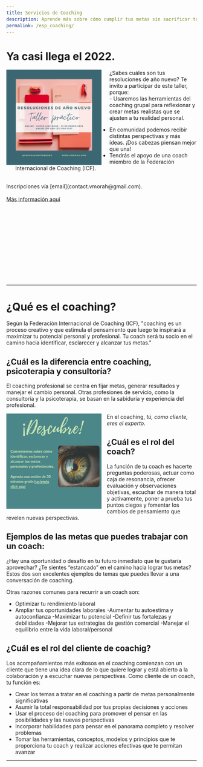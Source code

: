 ```yaml
---
title: Servicios de Coaching
description: Aprende más sobre cómo cumplir tus metas sin sacrificar tu bienestar
permalink: /esp_coaching/
--- 
```

# Ya casi llega el 2022. 
<img align='left' src='/assets/images/2022NYworkshop/ESP_ Template DARK (3).png' width='50%' style='margin-right:1.5em' > ¿Sabes cuáles son tus resoluciones de año nuevo? Te invito a participar de este taller, porque:
<br />
-️ Usaremos las herramientas del coaching grupal para reflexionar y crear metas realistas que se ajusten a tu realidad personal.
- En comunidad podemos recibir distintas perspectivas y más ideas. ¡Dos cabezas piensan mejor que una!
- Tendrás el apoyo de una coach miembro de la Federación Internacional de Coaching (ICF).
<br />
Inscripciones vía [email](contact.vmorah@gmail.com).

<br />
<br />
<a href='/assets/files/newyearsresolutions.pdf' class='btn'> Más información aquí </a>
<br />
<br />
<br />
<br />
<br />
<br />
<br />
<br />
<br />
<br />
<br />
<br />
<br />

---

# ¿Qué es el coaching?

Según la Federación Internacional de Coaching (ICF), "coaching es un proceso creativo y que estimula el pensamiento que luego te inspirará a maximizar tu potencial personal y profesional. Tu coach será tu socio en el camino hacia identificar, esclarecer y alcanzar tus metas." 

## ¿Cuál es la diferencia entre coaching, psicoterapia y consultoría?

El coaching profesional se centra en fijar metas, generar resultados y manejar el cambio personal. Otras profesiones de servicio, como la consultoría y la psicoterapia, se basan en la sabiduría y experiencia del profesional. 

<a href='https://discover-vmorah.youcanbook.me/' > <img align='left' src='/assets/images/Discover/ESP_Discover.png' width='50%' style='margin-right:1em' > </a>  En el coaching, *tú, como cliente, eres el experto*. 

## ¿Cuál es el rol del coach?
La función de tu coach es hacerte preguntas poderosas, actuar como caja de resonancia, ofrecer evaluación y observaciones objetivas, escuchar de manera total y activamente, poner a prueba tus puntos ciegos y fomentar los cambios de pensamiento que revelen nuevas perspectivas.


## Ejemplos de las metas que puedes trabajar con un coach:
¿Hay una oportunidad o desafío en tu futuro inmediato que te gustaría aprovechar? ¿Te sientes “estancado” en el camino hacia lograr tus metas? Estos dos son excelentes ejemplos de temas que puedes llevar a una conversación de coaching.

Otras razones comunes para recurrir a un coach son:
- Optimizar tu rendimiento laboral 
- Ampliar tus oportunidades laborales
-Aumentar tu autoestima y autoconfianza
-Maximizar tu potencial
-Definir tus fortalezas y debilidades
-Mejorar tus estrategias de gestión comercial
-Manejar el equilibrio entre la vida laboral/personal

## ¿Cuál es el rol del cliente de coachig?

Los acompañamientos más exitosos en el coaching comienzan con un cliente que tiene una idea clara de lo que quiere lograr y está abierto a la colaboración y a escuchar nuevas perspectivas. Como cliente de un coach, tu función es:

- Crear los temas a tratar en el coaching a partir de metas personalmente significativas
- Asumir la total responsabilidad por tus propias decisiones y acciones
- Usar el proceso del coaching para promover el pensar en las posibilidades y las nuevas perspectivas
- Incorporar habilidades para pensar en el panorama completo y resolver problemas
- Tomar las herramientas, conceptos, modelos y principios que te proporciona tu coach y realizar acciones efectivas que te permitan avanzar

---
<div data-iframe-width="150" data-iframe-height="270" data-share-badge-id="f7daf1ad-3ad2-4b49-b3b0-995bee037dd8" data-share-badge-host="https://www.credly.com"></div><script type="text/javascript" async src="//cdn.credly.com/assets/utilities/embed.js"></script>



